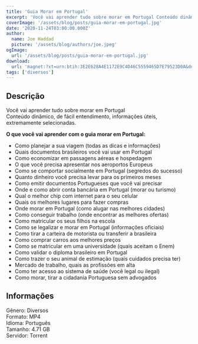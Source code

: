 ```yaml
---
title: 'Guia Morar em Portugal'
excerpt: 'Você vai aprender tudo sobre morar em Portugal Conteúdo dinâmico, de fácil entendimento, informações úteis, extremamente selecionadas.   O que você vai aprender com o guia morar em Portugal:    Como planejar a sua viagem (todas as dicas e informações) <'
coverImage: '/assets/blog/posts/guia-morar-em-portugal.jpg'
date: '2020-11-24T03:00:00.000Z'
author:
  name: Joe Haddad
  picture: '/assets/blog/authors/joe.jpeg'
ogImage:
  url: '/assets/blog/posts/guia-morar-em-portugal.jpg'
download:
  url: 'magnet:?xt=urn:btih:3E2E628A4E1172E9C4D46C5559465D7E79523D0A&dn=Guia%20Morar%20em%20Portugal%20-%20Zen%20Life%20TV&tr=udp%3a%2f%2ftracker.openbittorrent.com%3a1337%2fannounce&tr=udp%3a%2f%2ftracker.opentrackr.org%3a1337%2fannounce'
tags: ['diversos']
---
```

<h2>Descrição</h2>
<p></p><p>Você vai aprender tudo sobre morar em Portugal<br/>Conteúdo dinâmico, de fácil entendimento, informações úteis, extremamente selecionadas.</p><p><strong>O que você vai aprender com o guia morar em Portugal:</strong></p><ul><li>Como planejar a sua viagem (todas as dicas e informações)</li><li>Quais documentos brasileiros você vai usar em Portugal</li><li>Como economizar em passagens aéreas e hospedagem</li><li>O que você precisa apresentar nos aeroportos Europeus</li><li>Como se comportar socialmente em Portugal (segredos do sucesso)</li><li>Quanto dinheiro você precisa levar para os primeiros meses</li><li>Como emitir documentos Portugueses que você vai precisar</li><li>Onde e como abrir conta bancária em Portugal (morar ou turismo)</li><li>Qual o melhor chip com internet para o seu celular</li><li>Quais os melhores lugares para fazer compras</li><li>Onde morar em Portugal (como alugar nas melhores cidades)</li><li>Como conseguir trabalho (onde encontrar as melhores ofertas)</li><li>Como matricular os seus filhos na escola</li><li>Como se legalizar e morar em Portugal (informações oficiais)</li><li>Como tirar a carteira de motorista ou transferir a brasileira</li><li>Como comprar carros aos melhores preços</li><li>Como se matricular em uma universidade (quais aceitam o Enem)</li><li>Como validar o diploma brasileiro em Portugal</li><li>Como trazer o seu animal de estimação (quais cuidados precisa ter)</li><li>Mercado de trabalho, quais as profissões em alta</li><li>Como ter acesso ao sistema de saúde (você legal ou ilegal)</li><li>Como morar, tirar a cidadania Portuguesa sem advogados</li></ul><h2>Informações</h2><p>Gênero: Diversos<br/>Formato: MP4<br/>Idioma: Português<br/>Tamanho: 4.71 GB<br/>Servidor: Torrent</p>